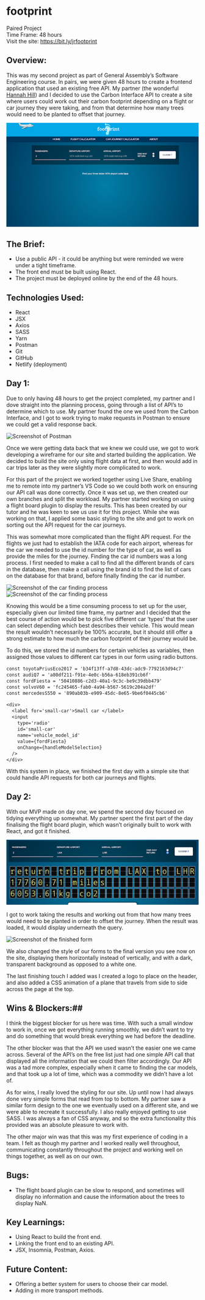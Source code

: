 # footprint #

Paired Project  
Time Frame: 48 hours  
Visit the site: https://bit.ly/jrfootprint  

## Overview: ##

This was my second project as part of General Assembly’s Software Engineering course. In pairs, we were given 48 hours to create a frontend application that used an existing free API. My partner (the wonderful [Hannah Hill](https://github.com/hannah-hill)) and I decided to use the Carbon Interface API to create a site where users could work out their carbon footprint depending on a flight or car journey they were taking, and from that determine how many trees would need to be planted to offset that journey.

![Screenshot of the finished product](./src/assets/readme_images/footprintSS.png)


## The Brief: ##

* Use a public API - it could be anything but were reminded we were under a tight timeframe.
* The front end must be built using React.
* The project must be deployed online by the end of the 48 hours.


## Technologies Used: ##

*  React
*  JSX
*  Axios
*  SASS
*  Yarn
*  Postman
*  Git
*  GitHub
*  Netlify (deployment)


## Day 1: ##

Due to only having 48 hours to get the project completed, my partner and I dove straight into the planning process, going through a list of API’s to determine which to use. My partner found the one we used from the Carbon Interface, and I got to work trying to make requests in Postman to ensure we could get a valid response back.

![Screenshot of Postman](./src/assets/readme_images/postman1.png)

Once we were getting data back that we knew we could use, we got to work developing a wireframe for our site and started building the application. We decided to build the site only using flight data at first, and then would add in car trips later as they were slightly more complicated to work.

For this part of the project we worked together using Live Share, enabling me to remote into my partner’s VS Code so we could both work on ensuring our API call was done correctly. Once it was set up, we then created our own branches and split the workload. My partner started working on using a flight board plugin to display the results. This has been created by our tutor and he was keen to see us use it for this project. While she was working on that, I applied some basic styling to the site and got to work on sorting out the API request for the car journeys.

This was somewhat more complicated than the flight API request. For the flights we just had to establish the IATA code for each airport, whereas for the car we needed to use the id number for the type of car, as well as provide the miles for the journey. Finding the car id numbers was a long process. I first needed to make a call to find all the different brands of cars in the database, then make a call using the brand id to find the list of cars on the database for that brand, before finally finding the car id number.

![Screenshot of the car finding process](./src/assets/readme_images/postman2.png)
![Screenshot of the car finding process](./src/assets/readme_images/postman3.png)

Knowing this would be a time consuming process to set up for the user, especially given our limited time frame, my partner and I decided that the best course of action would be to pick five different car ‘types’ that the user can select depending which best describes their vehicle. This would mean the result wouldn’t necessarily be 100% accurate, but it should still offer a strong estimate to how much the carbon footprint of their journey would be.

To do this, we stored the id numbers for certain vehicles as variables, then assigned those values to different car types in our form using radio buttons.

```
const toyotaPriusEco2017 = 'b34f13ff-a7d8-43dc-adc9-7792163d94c7'
const audiQ7 = 'a80df211-f91e-4e0c-b56a-618eb391cb6f'
const fordFiesta = '50410886-c2d3-40a1-9c3c-be9c39dbb479'
const volvoV60 = 'fc245465-fab0-4a94-b567-5619c204a2df'
const mercedesS550 = '890ab03b-e909-45dc-8e65-9be6f0445cb6'
```

```
<div>
  <label for='small-car'>Small car </label>
  <input
    type='radio'
    id='small-car'
    name='vehicle_model_id'
    value={fordFiesta}
    onChange={handleModelSelection}
  />
</div>

```

With this system in place, we finished the first day with a simple site that could handle API requests for both car journeys and flights.

## Day 2: ##

With our MVP made on day one, we spend the second day focused on tidying everything up somewhat. My partner spent the first part of the day finalising the flight board plugin, which wasn’t originally built to work with React, and got it finished.

![Screenshot of the tickerboard feature](./src/assets/readme_images/tickerboard.png)

I got to work taking the results and working out from that how many trees would need to be planted in order to offset the journey. When the result was loaded, it would display underneath the query.

![Screenshot of the finished form](./src/assets/readme_images?form.png)

We also changed the style of our forms to the final version you see now on the site, displaying them horizontally instead of vertically, and with a dark, transparent background as opposed to a white one.

The last finishing touch I added was I created a logo to place on the header, and also added a CSS animation of a plane that travels from side to side across the page at the top.


## Wins & Blockers:##

I think the biggest blocker for us here was time. With such a small window to work in, once we got everything running smoothly, we didn’t want to try and do something that would break everything we had before the deadline.

The other blocker was that the API we used wasn’t the easier one we came across. Several of the API’s on the free list just had one simple API call that displayed all the information that we could then filter accordingly. Our API was a tad more complex, especially when it came to finding the car models, and that took up a lot of time, which was a commodity we didn’t have a lot of.

As for wins, I really loved the styling for our site. Up until now I had always done very simple forms that read from top to bottom. My partner saw a similar form design to the one we eventually used on a different site, and we were able to recreate it successfully. I also really enjoyed getting to use SASS. I was always a fan of CSS anyway, and so the extra functionality this provided was an absolute pleasure to work with.

The other major win was that this was my first experience of coding in a team. I felt as though my partner and I worked really well throughout, communicating constantly throughout the project and working well on things together, as well as on our own.


## Bugs: ##

* The flight board plugin can be slow to respond, and sometimes will display no information and cause the information about the trees to display NaN.


## Key Learnings: ##

* Using React to build the front end.
* Linking the front end to an existing API.
* JSX, Insomnia, Postman, Axios.


## Future Content: ##

* Offering a better system for users to choose their car model.
* Adding in more transport methods.

